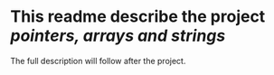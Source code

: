 # This readme describe the project *pointers, arrays and strings*

The full description will follow after the project.
